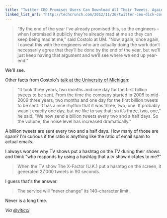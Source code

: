 ```yaml
---
title: "Twitter CEO Promises Users Can Download All Their Tweets. Again."
linked_list_url: "http://techcrunch.com/2012/11/26/twitter-ceo-dick-costolo-twitter-sees-a-billion-tweets-every-two-and-a-half-days-users-can-download-their-entire-archive-by-year-end/"
---
```

<blockquote><p>
  “By the end of the year I’ve already promised this, so the engineers – when I promised it publicly they’re already mad at me so they can keep being mad at me,” said Costolo at UM. “Now, again, once again, I caveat this with the engineers who are actually doing the work don’t necessarily agree that they’ll be done by the end of the year, but we’ll just keep having that argument and we’ll see where we end up year-end.”
</p></blockquote>
<p>We'll see.</p>
<p>Other facts from Costolo's <a href="http://www.fordschool.umich.edu/events/calendar/1416/">talk at the University of Michigan</a>:</p>
<blockquote><p>
  “It took three years, two months and one day for the first billion tweets to be sent. From the time the company started in 2006 to mid-2009 three years, two months and one day for the first billion tweets to be sent. It has a nice rhythm that it was three, two, one. It probably wasn’t exactly one day, but we like to say that; so it’s three, two, one,” he said. “We now send a billion tweets every two and a half days. So the volume, the noise level has increased dramatically.”
</p></blockquote>
<p>A billion tweets are sent every two and a half days. How many of those are spam? I'm curious if the ratio is anything like the ratio of email spam to actual emails.</p>
<p>I always wonder why TV shows put a hashtag on the TV during their shows and think "who responds by using a hashtag that a tv show dictates to me?"</p>
<blockquote><p>
  When the TV show The X-Factor (U.K.) put a hashtag on the screen, it generated 27,000 tweets in 90 seconds.
</p></blockquote>
<p>I guess that's the answer.</p>
<blockquote><p>
  The service will “never change” its 140-character limit.
</p></blockquote>
<p>Never is a long time.</p>
<p><em>Via <a href="https://twitter.com/viticci/status/273116984202375168">@viticci</a></em></p>
